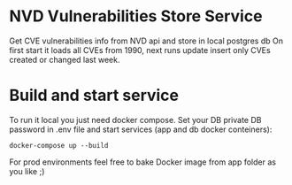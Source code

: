 # NVD Vulnerabilities Store Service

Get CVE vulnerabilities info from NVD api and store in local postgres db 
On first start it loads all CVEs from 1990, next runs update insert only CVEs created or changed last week.

# Build and start service

To run it local you just need docker compose. Set your DB private DB password in .env file and start services (app and db docker conteiners):

```
docker-compose up --build
```

For prod environments feel free to bake Docker image from app folder as you like ;)
